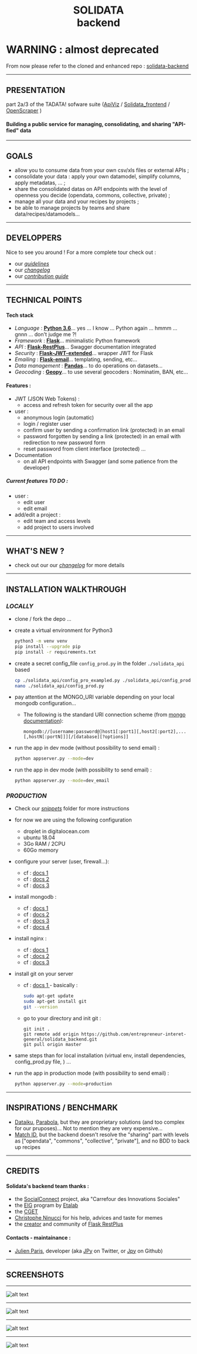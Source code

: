 <h1 align=center>  SOLIDATA <br> backend</h1>

# WARNING : almost deprecated 

From now please refer to the cloned and enhanced repo : [solidata-backend](https://github.com/co-demos/solidata-backend/pull/11)

-------
## PRESENTATION

part 2a/3 of the TADATA! sofware suite ([ApiViz](https://github.com/co-demos/ApiViz) / [Solidata_frontend](https://github.com/entrepreneur-interet-general/solidata_frontend) / [OpenScraper](https://github.com/entrepreneur-interet-general/OpenScraper) )

#### Building a public service for managing, consolidating, and sharing "API-fied" data


-------

## GOALS

- allow you to consume data from your own csv/xls files or external APIs ;
- consolidate your data : apply your own datamodel, simplify columns, apply metadatas, ... ; 
- share the consolidated datas on API endpoints with the level of openness you decide (opendata, commons, collective, private) ;
- manage all your data and your recipes by projects ;
- be able to manage projects by teams and share data/recipes/datamodels...


------

## DEVELOPPERS

Nice to see you around ! For a more complete tour check out : 
- our *[guidelines](./GUIDELINES_DEV.md)*
- our *[changelog](./CHANGELOG.md)*
- our *[contribution guide](./CONTRIBUTING.md)*

--------

## TECHNICAL POINTS

#### Tech stack
- _Language_  : **[Python 3.6](https://www.python.org/)**... yes ... I know ... Python again ... hmmm ... gnnn ... don't judge me ?!
- _Framework_ : **[Flask](http://flask.pocoo.org/)**... minimalistic Python framework
- _API_       : **[Flask-RestPlus](http://flask-restplus.readthedocs.io/en/stable/)**... Swagger documentation integrated
- _Security_  : **[Flask-JWT-extended](https://flask-jwt-extended.readthedocs.io/en/latest/)**... wrapper JWT for Flask
- _Emailing_  : **[Flask-email](https://pythonhosted.org/Flask-Mail/)**... templating, sending, etc...
- _Data management_  : **[Pandas](http://pandas.pydata.org/)**... to do operations on datasets...
- _Geocoding_  : **[Geopy](https://geopy.readthedocs.io/en/stable/)**... to use several geocoders : Nominatim, BAN, etc...

#### Features :

- JWT (JSON Web Tokens) :
	- access and refresh token for security over all the app
- user :
	- anonymous login (automatic)
	- login / register user 
	- confirm user by sending a confirmation link (protected) in an email 
	- password forgotten by sending a link (protected) in an email with redirection to new password form 
	- reset password from client interface (protected) ...
- Documentation 
	- on all API endpoints with Swagger (and some patience from the developer)

##### Current features TO DO  :
- user : 
	- edit user
	- edit email
- add/edit a project : 
	- edit team and access levels
	- add project to users involved


-------
## WHAT'S NEW ?

- check out our our *[changelog](./CHANGELOG.md)* for more details


-------

## INSTALLATION WALKTHROUGH 

### _LOCALLY_

- clone / fork the depo 
	...

- create a virtual environment for Python3
	
	```bash
	python3 -m venv venv
	pip install --upgrade pip
	pip install -r requirements.txt
	```

- create a secret config_file `config_prod.py` in the folder `./solidata_api` based 

	```bash
	cp ./solidata_api/config_pro_exampled.py ./solidata_api/config_prod.py
	nano ./solidata_api/config_prod.py 
	```

- pay attention at the MONGO_URI variable depending on your local mongodb configuration...
	- The following is the standard URI connection scheme (from [mongo documentation](https://docs.mongodb.com/manual/reference/connection-string/)):
		```
		mongodb://[username:password@]host1[:port1][,host2[:port2],...[,hostN[:portN]]][/[database][?options]]
		```

- run the app in dev mode (without possibility to send email) : 

	```bash
	python appserver.py --mode=dev
	``` 

- run the app in dev mode (with possibility to send email) : 

	```bash
	python appserver.py --mode=dev_email
	``` 

### _PRODUCTION_

- Check our *[snippets](./prod_snippets)* folder for more instructions

- for now we are using the following configuration

	- droplet in digitalocean.com
	- ubuntu 18.04
	- 3Go RAM / 2CPU
	- 60Go memory


- configure your server (user, firewall...): 
	- cf : [ docs 1 ](https://www.digitalocean.com/community/tutorials/initial-server-setup-with-ubuntu-18-04) 
	- cf : [ docs 2 ](https://www.digitalocean.com/community/tutorials/how-to-setup-a-firewall-with-ufw-on-an-ubuntu-and-debian-cloud-server) 
	- cf : [ docs 3 ](https://scottlinux.com/2011/10/10/ufw-allow-from-specific-ip-on-specific-port/ )

- install mongodb : 
	- cf : [ docs 1 ](https://docs.mongodb.com/manual/tutorial/install-mongodb-on-ubuntu/)
	- cf : [ docs 2 ](https://www.digitalocean.com/community/tutorials/how-to-install-mongodb-on-ubuntu-18-04)	
	- cf : [ docs 3 ](https://www.digitalocean.com/community/tutorials/how-to-install-and-secure-mongodb-on-ubuntu-16-04#part-two-securing-mongodb) 
	- cf : [ docs 4 ](https://www.tecmint.com/install-mongodb-on-ubuntu-18-04/ )


- install nginx : 
	- cf : [ docs 1 ](https://www.digitalocean.com/community/tutorials/how-to-install-nginx-on-ubuntu-18-04)
	- cf :[ docs 2](https://linuxize.com/post/how-to-install-nginx-on-ubuntu-18-04/)
	- cf : [ docs 3 ](https://linuxize.com/post/how-to-set-up-nginx-server-blocks-on-ubuntu-18-04/ )


- install git on your server
	- cf : [ docs 1 ](https://www.digitalocean.com/community/tutorials/how-to-install-git-on-ubuntu-18-04)	- basically : 
		```bash
		sudo apt-get update
		sudo apt-get install git
		git --version
		```
	- go to your directory and init git :
		```
		git init . 
		git remote add origin https://github.com/entrepreneur-interet-general/solidata_backend.git
		git pull origin master
		```

- same steps than for local installation (virtual env, install dependencies, config_prod.py file, ) ... 

- run the app in production mode (with possibility to send email) : 

	```bash
	python appserver.py --mode=production
	``` 

------

## INSPIRATIONS / BENCHMARK

- [Dataiku](https://www.dataiku.com/), [Parabola](https://parabola.io/), but they are proprietary solutions (and too complex for our pruposes)... Not to mention they are very expensive...
- [Match ID](https://matchid-project.github.io/), but the backend doesn't resolve the "sharing" part with levels as ["opendata", "commons", "collective", "private"], and no BDD to back up recipes


-------

## CREDITS 

#### Solidata's backend team thanks :

- the [SocialConnect](https://entrepreneur-interet-general.etalab.gouv.fr/defi/2017/09/26/socialconnect/) project, aka "Carrefour des Innovations Sociales"
- the [EIG](https://entrepreneur-interet-general.etalab.gouv.fr/) program by [Etalab](https://www.etalab.gouv.fr/)
- the [CGET](http://www.cget.gouv.fr/)
- [Christophe Ninucci](https://github.com/chrnin) for his help, advices and taste for memes
- the [creator](https://github.com/noirbizarre) and community of [Flask RestPlus](https://github.com/noirbizarre/flask-restplus)

#### Contacts - maintainance :

- [Julien Paris](<mailto:julien.paris@cget.gouv.fr>), developer (aka [JPy](https://twitter.com/jparis_py) on Twitter, or [Jpy](https://github.com/JulienParis) on Github)

-------

## SCREENSHOTS

-------
![alt text](./screenshots/endpoints_users.png "endpoint users")

-------
![alt text](./screenshots/endpoints_auth_server.png "endpoint auth users")

-------
![alt text](./screenshots/endpoints_projects.png "endpoint projects")

-------
![alt text](./screenshots/endpoints_dataset_inputs.png "endpoint dataset inputs")


